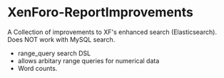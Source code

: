 # XenForo-ReportImprovements

A Collection of improvements to XF's enhanced search (Elasticsearch). Does NOT work with MySQL search.

- range_query search DSL
 - allows arbitary range queries for numerical data
- Word counts.
